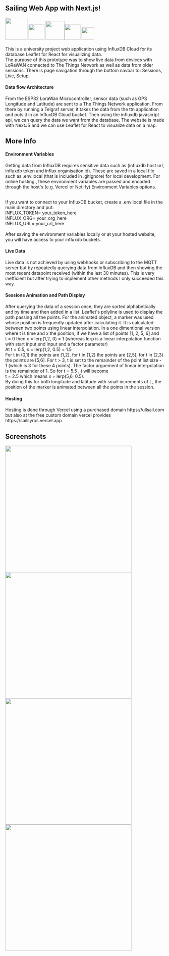<h2>
Sailing Web App with Next.js! </h2>
<div><img src="https://user-images.githubusercontent.com/72945457/218341883-77a7238a-916b-4569-815c-d64ece3bb52b.png" data-canonical-src="https://user-images.githubusercontent.com/72945457/218341883-77a7238a-916b-4569-815c-d64ece3bb52b.png" height="70" />
<img src="https://user-images.githubusercontent.com/72945457/218341884-54fc4232-9910-4958-9a67-6e5ad8757c69.png" data-canonical-src="https://user-images.githubusercontent.com/72945457/218341884-54fc4232-9910-4958-9a67-6e5ad8757c69.png" height="50" />
<img src="https://user-images.githubusercontent.com/72945457/218341828-3c991013-abda-4883-a186-810f5a9e5a5e.png" data-canonical-src="https://user-images.githubusercontent.com/72945457/218341828-3c991013-abda-4883-a186-810f5a9e5a5e.png" height="60" /><img src="https://user-images.githubusercontent.com/72945457/218341983-98a9da5b-4a8b-4c3a-b954-fd029d2a49d3.png" data-canonical-src="https://user-images.githubusercontent.com/72945457/218341983-98a9da5b-4a8b-4c3a-b954-fd029d2a49d3.png" height="50" />
<img src="https://user-images.githubusercontent.com/72945457/218341881-68f9ad84-19e4-4407-87d9-670bb16dfc10.png" data-canonical-src="https://user-images.githubusercontent.com/72945457/218341881-68f9ad84-19e4-4407-87d9-670bb16dfc10.png" height="40" />

</div>
<br>
This is a university project web application using InfluxDB Cloud for its database Leaflet for React for visualizing data. <br>The purpose of this prototype was to show live data from devices with LoRaWAN connected to The Things Network as well as data from older sessions. There is page navigation through the bottom navbar to:  Sessions, Live, Setup. 
<br>
<h4>Data flow Architecture</h4>
From the ESP32 LoraWan Microcontroller, sensor data (such as GPS Longitude and Latitude) are sent to a The Things Network application. From there by running a Telgraf server, it takes the data from the ttn application and puts it in an InfluxDB Cloud bucket. Then using the influxdb javascript api, we can query the data we want from the database. The website is made with NextJS and we can use Leaflet for React to visualize data on a map.
<h2>More Info</h2>

<h4>Environment Variables</h4>
Getting data from InfluxDB requires sensitive data such as (influxdb host url, influxdb token and  influx organisation id). These are saved in a local file such as .env.local  (that is included in .gitignore) for local development. For online hosting , these environment variables are passed and encoded through the host's (e.g.  Vercel or Netlify) Environment Variables options. <br> <br>

If you want to connect to your InfluxDB bucket, create a  .env.local  file in the main directory and put: <br>
INFLUX_TOKEN= your_token_here <br>
INFLUX_ORG= your_org_here <br>
INFLUX_URL= your_url_here <br>
<br> After saving the environment variables locally or at your hosted website, you will have access to your influxdb buckets.

<h4>Live Data</h4>
Live data is not achieved by using webhooks or subscribing to the MQTT server but by repeatedly querying data from InfluxDB and then showing the most recent datapoint received (within the last 30 minutes). This is very inefficient but after trying to implement other methods I only succeeded this way.
<br>

<h4>Sessions Animation and Path Display</h4>
After querying the data of a session once, they are sorted alphabetically and by time and then added in a list. Leaflet's polyline is used to display the path passing all the points. For the animated object, a marker was used whose position is frequently updated after calculating it. It is calculated between two points using linear interpolation. In a one dimentional version where t is time and x the position, if we have a list of points [1, 2, 5, 6] and <br> t = 0 then x = lerp(1,2, 0) = 1 (whereas lerp is a linear interpolation function with start input,end input and a factor parameter) <br>
At t = 0.5,  x = lerp(1,2, 0.5) = 1.5 <br>
For t in (0,1) the points are [1,2], for t in (1,2) the points are [2,5], for t in (2,3) the points are [5,6]. For t > 3,  t is set to the remainder of the point list size - 1 (which is 3 for these 4 points). The factor arguement of linear interpolation is the remainder of 1. So for t = 5.5 ,  t will become <br> t = 2.5 which means x = lerp(5,6, 0.5). <br>By doing this for both longitude and latitude with small increments of t , the position of the marker is animated between all the points in the session.
<br>

<h4>Hosting</h4>
Hosting is done through Vercel using a purchased domain https://ullsail.com but also at the free custom domain vercel provides https://sailsyros.vercel.app

<h2>Screenshots</h2>
<div>
<img src="https://user-images.githubusercontent.com/72945457/216511287-cd796baf-a3a5-40ca-818c-ed4462c44dca.png" data-canonical-src="https://user-images.githubusercontent.com/72945457/216511287-cd796baf-a3a5-40ca-818c-ed4462c44dca.png" height="400" />
<!-- <img src="https://user-images.githubusercontent.com/72945457/216511674-2f4e798d-56c0-4bb8-9a4a-a32fe0ba0e55.png" data-canonical-src="https://user-images.githubusercontent.com/72945457/216511674-2f4e798d-56c0-4bb8-9a4a-a32fe0ba0e55.png"  height="400"/> -->

<img src="https://user-images.githubusercontent.com/72945457/217284180-fe4bcef5-fedd-4fb3-a3bc-fd4ff7d6dbdf.png" data-canonical-src="https://user-images.githubusercontent.com/72945457/217284180-fe4bcef5-fedd-4fb3-a3bc-fd4ff7d6dbdf.png"  height="400" />
<img src="https://user-images.githubusercontent.com/72945457/217284334-bceb5638-b782-4ef0-8bba-79b109ec7e0e.png" data-canonical-src="https://user-images.githubusercontent.com/72945457/217284334-bceb5638-b782-4ef0-8bba-79b109ec7e0e.png" height="400"/>
<img src="https://user-images.githubusercontent.com/72945457/217284365-3667252f-03bf-4ddd-8c23-5dd353e0a375.png" data-canonical-src="https://user-images.githubusercontent.com/72945457/217284334-bceb5638-b782-4ef0-8bba-79b109ec7e0e.png" height="400"/>


</div>

